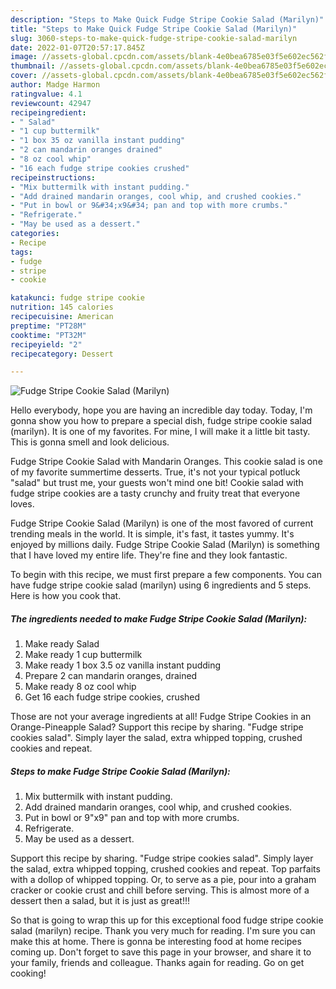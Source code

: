 ```yaml
---
description: "Steps to Make Quick Fudge Stripe Cookie Salad (Marilyn)"
title: "Steps to Make Quick Fudge Stripe Cookie Salad (Marilyn)"
slug: 3060-steps-to-make-quick-fudge-stripe-cookie-salad-marilyn
date: 2022-01-07T20:57:17.845Z
image: //assets-global.cpcdn.com/assets/blank-4e0bea6785e03f5e602ec562f230caae08da540cada707380b4fe1bbebba43da.png
thumbnail: //assets-global.cpcdn.com/assets/blank-4e0bea6785e03f5e602ec562f230caae08da540cada707380b4fe1bbebba43da.png
cover: //assets-global.cpcdn.com/assets/blank-4e0bea6785e03f5e602ec562f230caae08da540cada707380b4fe1bbebba43da.png
author: Madge Harmon
ratingvalue: 4.1
reviewcount: 42947
recipeingredient:
- " Salad"
- "1 cup buttermilk"
- "1 box 35 oz vanilla instant pudding"
- "2 can mandarin oranges drained"
- "8 oz cool whip"
- "16 each fudge stripe cookies crushed"
recipeinstructions:
- "Mix buttermilk with instant pudding."
- "Add drained mandarin oranges, cool whip, and crushed cookies."
- "Put in bowl or 9&#34;x9&#34; pan and top with more crumbs."
- "Refrigerate."
- "May be used as a dessert."
categories:
- Recipe
tags:
- fudge
- stripe
- cookie

katakunci: fudge stripe cookie 
nutrition: 145 calories
recipecuisine: American
preptime: "PT28M"
cooktime: "PT32M"
recipeyield: "2"
recipecategory: Dessert

---
```



![Fudge Stripe Cookie Salad (Marilyn)](//assets-global.cpcdn.com/assets/blank-4e0bea6785e03f5e602ec562f230caae08da540cada707380b4fe1bbebba43da.png)

Hello everybody, hope you are having an incredible day today. Today, I'm gonna show you how to prepare a special dish, fudge stripe cookie salad (marilyn). It is one of my favorites. For mine, I will make it a little bit tasty. This is gonna smell and look delicious.

Fudge Stripe Cookie Salad with Mandarin Oranges. This cookie salad is one of my favorite summertime desserts. True, it&#39;s not your typical potluck &#34;salad&#34; but trust me, your guests won&#39;t mind one bit! Cookie salad with fudge stripe cookies are a tasty crunchy and fruity treat that everyone loves.

Fudge Stripe Cookie Salad (Marilyn) is one of the most favored of current trending meals in the world. It is simple, it's fast, it tastes yummy. It's enjoyed by millions daily. Fudge Stripe Cookie Salad (Marilyn) is something that I have loved my entire life. They're fine and they look fantastic.


To begin with this recipe, we must first prepare a few components. You can have fudge stripe cookie salad (marilyn) using 6 ingredients and 5 steps. Here is how you cook that.

<!--inarticleads1-->

##### The ingredients needed to make Fudge Stripe Cookie Salad (Marilyn):

1. Make ready  Salad
1. Make ready 1 cup buttermilk
1. Make ready 1 box 3.5 oz vanilla instant pudding
1. Prepare 2 can mandarin oranges, drained
1. Make ready 8 oz cool whip
1. Get 16 each fudge stripe cookies, crushed


Those are not your average ingredients at all! Fudge Stripe Cookies in an Orange-Pineapple Salad? Support this recipe by sharing. &#34;Fudge stripe cookies salad&#34;. Simply layer the salad, extra whipped topping, crushed cookies and repeat. 

<!--inarticleads2-->

##### Steps to make Fudge Stripe Cookie Salad (Marilyn):

1. Mix buttermilk with instant pudding.
1. Add drained mandarin oranges, cool whip, and crushed cookies.
1. Put in bowl or 9&#34;x9&#34; pan and top with more crumbs.
1. Refrigerate.
1. May be used as a dessert.


Support this recipe by sharing. &#34;Fudge stripe cookies salad&#34;. Simply layer the salad, extra whipped topping, crushed cookies and repeat. Top parfaits with a dollop of whipped topping. Or, to serve as a pie, pour into a graham cracker or cookie crust and chill before serving. This is almost more of a dessert then a salad, but it is just as great!!! 

So that is going to wrap this up for this exceptional food fudge stripe cookie salad (marilyn) recipe. Thank you very much for reading. I'm sure you can make this at home. There is gonna be interesting food at home recipes coming up. Don't forget to save this page in your browser, and share it to your family, friends and colleague. Thanks again for reading. Go on get cooking!
